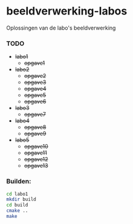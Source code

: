 beeldverwerking-labos
=====================

Oplossingen van de labo's beeldverwerking

### TODO

- ~~labo1~~
  - ~~opgave1~~
- ~~labo2~~
  - ~~opgave2~~
  - ~~opgave3~~
  - ~~opgave4~~
  - ~~opgave5~~
  - ~~opgave6~~
- ~~labo3~~
  - ~~opgave7~~
- ~~labo4~~
  - ~~opgave8~~
  - ~~opgave9~~
- ~~labo5~~
  - ~~opgave10~~
  - ~~opgave11~~
  - ~~opgave12~~
  - ~~opgave13~~

### Builden:

```bash
cd labo1
mkdir build
cd build
cmake ..
make
```
